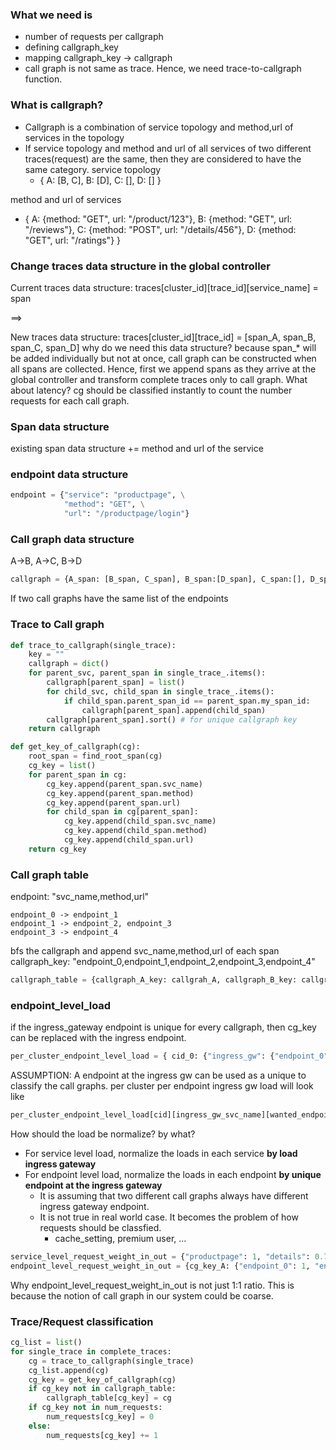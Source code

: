 
### What we need is 
- number of requests per callgraph
- defining callgraph_key
- mapping callgraph_key -> callgraph
- call graph is not same as trace. Hence, we need trace-to-callgraph function.


### What is callgraph?
- Callgraph is a combination of service topology and method,url of services in the topology
- If service topology and method and url of all services of two different traces(request) are the same, then they are considered to have the same category.
service topology
  - { A: [B, C], B: [D], C: [], D: [] }
      
method and url of services
  - { A: {method: "GET", url: "/product/123"}, B: {method: "GET", url: "/reviews"}, C: {method: "POST", url: "/details/456"}, D: {method: "GET", url: "/ratings"} }

### Change traces data structure in the global controller
Current traces data structure:
    traces[cluster_id][trace_id][service_name] = span

==>

New traces data structure:
    traces[cluster_id][trace_id] = [span_A, span_B, span_C, span_D]
    why do we need this data structure?
    because span_* will be added individually but not at once,
    call graph can be constructed when all spans are collected.
    Hence, first we append spans as they arrive at the global controller and transform complete traces only to call graph.
    What about latency? cg should be classified instantly to count the number requests for each call graph.


### Span data structure
existing span data structure += method and url of the service

### endpoint data structure
```python
endpoint = {"service": "productpage", \
            "method": "GET", \
            "url": "/productpage/login"}
```

### Call graph data structure
A->B, A->C, B->D
```python
callgraph = {A_span: [B_span, C_span], B_span:[D_span], C_span:[], D_span:[]}
```

If two call graphs have the same list of the endpoints

### Trace to Call graph
```python
def trace_to_callgraph(single_trace):
    key = ""
    callgraph = dict()
    for parent_svc, parent_span in single_trace_.items():
        callgraph[parent_span] = list()
        for child_svc, child_span in single_trace_.items():
            if child_span.parent_span_id == parent_span.my_span_id:
                callgraph[parent_span].append(child_span)
        callgraph[parent_span].sort() # for unique callgraph key
    return callgraph

def get_key_of_callgraph(cg):
    root_span = find_root_span(cg)
    cg_key = list()
    for parent_span in cg:
        cg_key.append(parent_span.svc_name)
        cg_key.append(parent_span.method)
        cg_key.append(parent_span.url)
        for child_span in cg[parent_span]:
            cg_key.append(child_span.svc_name)
            cg_key.append(child_span.method)
            cg_key.append(child_span.url)
    return cg_key

```

### Call graph table

endpoint: "svc_name,method,url"
```
endpoint_0 -> endpoint_1
endpoint_1 -> endpoint_2, endpoint_3
endpoint_3 -> endpoint_4
```

bfs the callgraph and append svc_name,method,url of each span
callgraph_key: "endpoint_0,endpoint_1,endpoint_2,endpoint_3,endpoint_4"

```python
callgraph_table = {callgraph_A_key: callgrah_A, callgraph_B_key: callgrap_B}
```

### endpoint_level_load
if the ingress_gateway endpoint is unique for every callgraph, then cg_key can be replaced with the ingress endpoint.
```python
per_cluster_endpoint_level_load = { cid_0: {"ingress_gw": {"endpoint_0": 66, ...}, "productpage": {"endpoint_4": 45, ...}}, cid_1: {"ingress_gw": {"endpoint_0": 33, ...}, "productpage": {"endpoint_4": 22, ...}} }
```
ASSUMPTION: A endpoint at the ingress gw can be used as a unique to classify the call graphs.
per cluster per endpoint ingress gw load will look like
```python
per_cluster_endpoint_level_load[cid][ingress_gw_svc_name][wanted_endpoint]
```

How should the load be normalize? by what?
- For service level load, normalize the loads in each service **by load ingress gateway**
- For endpoint level load, normalize the loads in each endpoint **by unique endpoint at the ingress gateway**
  - It is assuming that two different call graphs always have different ingress gateway endpoint.
  - It is not true in real world case. It becomes the problem of how requests should be classfied.
    - cache_setting, premium user, ...

```python
service_level_request_weight_in_out = {"productpage": 1, "details": 0.7, "reviews": 0.6, "ratings": 0.5}
endpoint_level_request_weight_in_out = {cg_key_A: {"endpoint_0": 1, "endpoint_1": 0.5, ... }, cg_key_B: {"endpoint_0": 1, "endpoint_1": 0.8, ... }}
```
Why endpoint_level_request_weight_in_out is not just 1:1 ratio. This is because the notion of call graph in our system could be coarse.

### Trace/Request classification
```python
cg_list = list()
for single_trace in complete_traces:
    cg = trace_to_callgraph(single_trace)
    cg_list.append(cg)
    cg_key = get_key_of_callgraph(cg)
    if cg_key not in callgraph_table:
        callgraph_table[cg_key] = cg
    if cg_key not in num_requests:
        num_requests[cg_key] = 0
    else:
        num_requests[cg_key] += 1
```